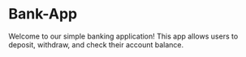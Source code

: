 # Bank-App
Welcome to our simple banking application! This app allows users to deposit, withdraw, and check their account balance.
